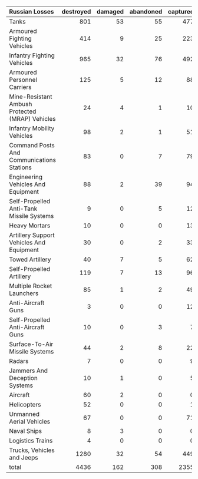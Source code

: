 | Russian Losses                                   |   destroyed |   damaged |   abandoned |   captured |   total |
|:-------------------------------------------------|------------:|----------:|------------:|-----------:|--------:|
| Tanks                                            |         801 |        53 |          55 |        477 |    1386 |
| Armoured Fighting Vehicles                       |         414 |         9 |          25 |        223 |     671 |
| Infantry Fighting Vehicles                       |         965 |        32 |          76 |        492 |    1565 |
| Armoured Personnel Carriers                      |         125 |         5 |          12 |         88 |     230 |
| Mine-Resistant Ambush Protected  (MRAP) Vehicles |          24 |         4 |           1 |         10 |      39 |
| Infantry Mobility Vehicles                       |          98 |         2 |           1 |         51 |     152 |
| Command Posts And Communications Stations        |          83 |         0 |           7 |         79 |     169 |
| Engineering Vehicles And Equipment               |          88 |         2 |          39 |         94 |     223 |
| Self-Propelled Anti-Tank Missile Systems         |           9 |         0 |           5 |         12 |      26 |
| Heavy Mortars                                    |          10 |         0 |           0 |         13 |      23 |
| Artillery Support Vehicles And Equipment         |          30 |         0 |           2 |         33 |      65 |
| Towed Artillery                                  |          40 |         7 |           5 |         62 |     114 |
| Self-Propelled Artillery                         |         119 |         7 |          13 |         96 |     235 |
| Multiple Rocket Launchers                        |          85 |         1 |           2 |         49 |     137 |
| Anti-Aircraft Guns                               |           3 |         0 |           0 |         12 |      15 |
| Self-Propelled Anti-Aircraft Guns                |          10 |         0 |           3 |          7 |      20 |
| Surface-To-Air Missile Systems                   |          44 |         2 |           8 |         22 |      76 |
| Radars                                           |           7 |         0 |           0 |          9 |      16 |
| Jammers And Deception Systems                    |          10 |         1 |           0 |          5 |      16 |
| Aircraft                                         |          60 |         2 |           0 |          0 |      62 |
| Helicopters                                      |          52 |         0 |           0 |          1 |      53 |
| Unmanned Aerial Vehicles                         |          67 |         0 |           0 |         71 |     138 |
| Naval Ships                                      |           8 |         3 |           0 |          0 |      11 |
| Logistics Trains                                 |           4 |         0 |           0 |          0 |       4 |
| Trucks, Vehicles and Jeeps                       |        1280 |        32 |          54 |        449 |    1815 |
| total                                            |        4436 |       162 |         308 |       2355 |    7261 |